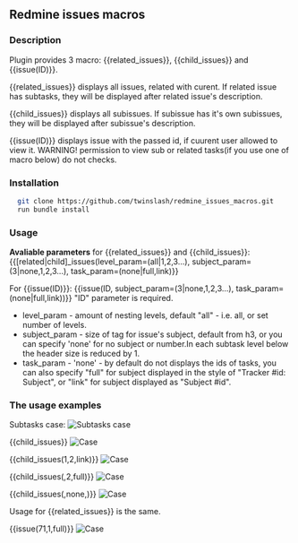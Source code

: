 ## Redmine issues macros
### Description
  Plugin provides 3 macro: {{related_issues}}, {{child_issues}} and {{issue(ID)}}.

  {{related_issues}} displays all issues, related with curent. If related issue has subtasks, they will be displayed after                  related issue's description.


 {{child_issues}} displays all subissues. If subissue has it's own subissues, they will be displayed after                  subissue's description.

 {{issue(ID)}} displays issue with the passed id, if cuurent user allowed to view it. WARNING! permission to view sub or related tasks(if you use one of macro below) do not checks.

### Installation

```bash
  git clone https://github.com/twinslash/redmine_issues_macros.git
  run bundle install
```

### Usage
<b>Avaliable parameters</b> for {{related_issues}} and {{child_issues}}:
{{[related|child]_issues(level_param=(all|1,2,3...), subject_param=(3|none,1,2,3...), task_param=(none|full,link)}}

For {{issue(ID)}}:
{{issue(ID, subject_param=(3|none,1,2,3...), task_param=(none|full,link))}} "ID" parameter is required.

* level_param - amount of nesting levels, default "all" - i.e. all, or set number of levels.
* subject_param - size of <h> tag for issue's subject, default from h3, or you can specify 'none' for no subject or number.In each subtask level below the header size is reduced by 1.
* task_param - 'none' - by default do not displays the ids of tasks, you can also specify "full" for subject displayed in the style of "Tracker #id: Subject",  or "link" for subject displayed as "Subject #id".


### The usage examples
Subtasks case:
![Subtasks case](https://raw.github.com/twinslash/redmine_issues_macros/master/readme_images/case.png)

{{child_issues}}
![Case](https://raw.github.com/twinslash/redmine_issues_macros/master/readme_images/11.png)

 {{child_issues(1,2,link)}}
![Case](https://raw.github.com/twinslash/redmine_issues_macros/master/readme_images/12.png)

 {{child_issues(,2,full)}}
![Case](https://raw.github.com/twinslash/redmine_issues_macros/master/readme_images/case.png)

 {{child_issues(,none,)}}
![Case](https://raw.github.com/twinslash/redmine_issues_macros/master/readme_images/case.png)

Usage for {{related_issues}} is the same.


{{issue(71,1,full)}}
![Case](https://raw.github.com/twinslash/redmine_issues_macros/master/readme_images/21.png)
